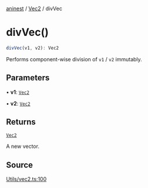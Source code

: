 [aninest](../../index.md) / [Vec2](../index.md) / divVec

# divVec()

```ts
divVec(v1, v2): Vec2
```

Performs component-wise division of `v1` / `v2` immutably.

## Parameters

• **v1**: [`Vec2`](../type-aliases/Vec2.md)

• **v2**: [`Vec2`](../type-aliases/Vec2.md)

## Returns

[`Vec2`](../type-aliases/Vec2.md)

A new vector.

## Source

[Utils/vec2.ts:100](https://github.com/zphrs/aninest/blob/3be3895/src/Utils/vec2.ts#L100)

